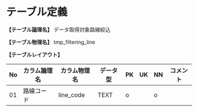 # テーブル定義

**【テーブル論理名】**
データ取得対象路線絞込

**【テーブル物理名】**
tmp_filtering_line

**【テーブルレイアウト】**

| No  | カラム論理名        | カラム物理名              | データ型  | PK  | UK  | NN  | コメント            |
| --- | ------------------- | ------------------------  | --------- | --- | --- | --- | ------------------- |
| 01  | 路線コード          | line_code                 | TEXT      | o   |     | o   |                     |

